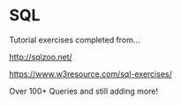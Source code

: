 # SQL
Tutorial exercises completed from…

 http://sqlzoo.net/

 https://www.w3resource.com/sql-exercises/

Over 100+ Queries and still adding more!
